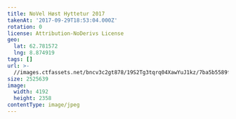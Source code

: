 ```yaml
---
title: NoVel Høst Hyttetur 2017
takenAt: '2017-09-29T18:53:04.000Z'
rotation: 0
license: Attribution-NoDerivs License
geo:
  lat: 62.781572
  lng: 8.874919
tags: []
url: >-
  //images.ctfassets.net/bncv3c2gt878/19S2Tg3tqrq04XawYuJ1kz/7ba5b5589ff8c608e8535fef2d7a53df/novel-hst-hyttetur-2017_36727305414_o
size: 2525639
image:
  width: 4192
  height: 2358
contentType: image/jpeg
---
```


